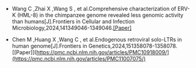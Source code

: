 - Wang C ,Zhai X ,Wang S , et al.Comprehensive characterization of ERV-K (HML-8) in the chimpanzee genome revealed less genomic activity than humans[J].Frontiers in Cellular and Infection Microbiology,2024,141349046-1349046.[[Paper]](https://pmc.ncbi.nlm.nih.gov/articles/PMC10918009/) 

- Chen M ,Huang X ,Wang C , et al.Endogenous retroviral solo-LTRs in human genome[J].Frontiers in Genetics,2024,151358078-1358078.[[Paper]](https://pmc.ncbi.nlm.nih.gov/articles/PMC10918009/](https://pmc.ncbi.nlm.nih.gov/articles/PMC11007075/) 

